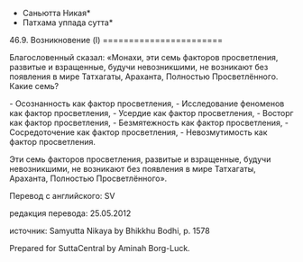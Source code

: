 * Саньютта Никая*
* Патхама уппада сутта*

46\.9\. Возникновение \(I\)
\=\=\=\=\=\=\=\=\=\=\=\=\=\=\=\=\=\=\=\=\=\=\=

Благословенный сказал: «Монахи, эти семь факторов просветления, развитые и взращенные, будучи невозникшими, не возникают без появления в мире Татхагаты, Араханта, Полностью Просветлённого\. Какие семь?

\- Осознанность как фактор просветления,
\- Исследование феноменов как фактор просветления,
\- Усердие как фактор просветления,
\- Восторг как фактор просветления,
\- Безмятежность как фактор просветления,
\- Сосредоточение как фактор просветления,
\- Невозмутимость как фактор просветления\.

Эти семь факторов просветления, развитые и взращенные, будучи невозникшими, не возникают без появления в мире Татхагаты, Араханта, Полностью Просветлённого»\.

Перевод с английского: SV

редакция перевода: 25\.05\.2012

источник: Samyutta Nikaya by Bhikkhu Bodhi, p\. 1578

Prepared for SuttaCentral by Aminah Borg\-Luck\.